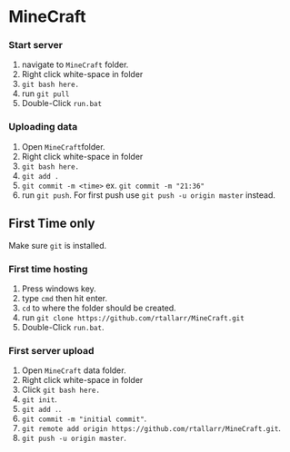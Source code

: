 # MineCraft

### Start server
1. navigate to `MineCraft` folder.
2. Right click white-space in folder
3. `git bash here.`
4. run `git pull`
5. Double-Click `run.bat`

### Uploading data
1. Open `MineCraft`folder.
2. Right click white-space in folder
3. `git bash here.`
4. `git add .`
5. `git commit -m <time>` ex. `git commit -m "21:36"`
6. run `git push`. For first push use `git push -u origin master` instead.

## First Time only

Make sure `git` is installed.

### First time hosting
1. Press windows key.
2. type `cmd` then hit enter.
4. `cd` to where the folder should be created.
5. run `git clone https://github.com/rtallarr/MineCraft.git`
6. Double-Click `run.bat`.

### First server upload
1. Open `MineCraft` data folder.
2. Right click white-space in folder
3. Click `git bash here.`
4. `git init`.
5. `git add .`.
6. `git commit -m "initial commit"`.
7. `git remote add origin https://github.com/rtallarr/MineCraft.git`.
8. `git push -u origin master`.
